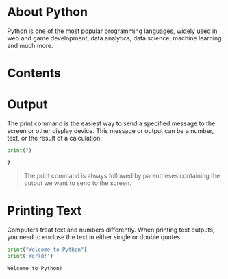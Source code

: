 # About Python
Python is one of the most popular programming languages, widely used in web and game development, data analytics, data science, machine learning and much more.
# Contents

# Output
The print command is the easiest way to send a specified message to the screen or other display device. This message or output can be a number, text, or the result of a calculation.
```python
print(7)
```
```
7
```
> The print command is always followed by parentheses containing the output we want to send to the screen.
# Printing Text
Computers treat text and numbers differently. When printing text outputs, you need to enclose the text in either single or double quotes
```python
print("Welcome to Python")
print('World!')
```
```
Welcome to Python!
```
